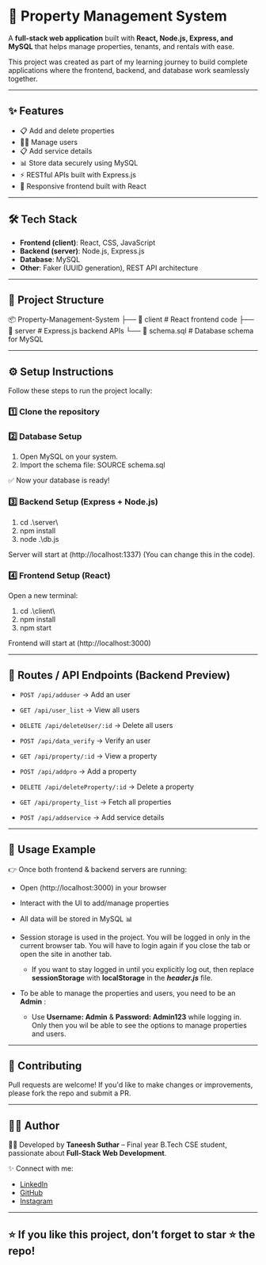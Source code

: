 # 🏡 Property Management System  

A **full-stack web application** built with **React, Node.js, Express, and MySQL** that helps manage properties, tenants, and rentals with ease.  

This project was created as part of my learning journey to build complete applications where the frontend, backend, and database work seamlessly together.  

---

## ✨ Features
- 📋 Add and delete properties
- 🧑‍💼 Manage users
- 📋 Add service details
- 📊 Store data securely using MySQL  
- ⚡ RESTful APIs built with Express.js
- 🎨 Responsive frontend built with React

---

## 🛠 Tech Stack
- **Frontend (client)**: React, CSS, JavaScript  
- **Backend (server)**: Node.js, Express.js  
- **Database**: MySQL  
- **Other**: Faker (UUID generation), REST API architecture  

---

## 📂 Project Structure  

📦 Property-Management-System
├── 📁 client # React frontend code
├── 📁 server # Express.js backend APIs
└── 📄 schema.sql # Database schema for MySQL

---

## ⚙️ Setup Instructions  

Follow these steps to run the project locally:  

### 1️⃣ Clone the repository  

### 2️⃣ Database Setup  
1. Open MySQL on your system.  
2. Import the schema file:  SOURCE schema.sql

✅ Now your database is ready!  

### 3️⃣ Backend Setup (Express + Node.js)  

1. cd .\server\
2. npm install
3. node .\db.js

Server will start at (http://localhost:1337) (You can change this in the code).

### 4️⃣ Frontend Setup (React)  
Open a new terminal:  

1. cd .\client\
2. npm install
3. npm start

Frontend will start at (http://localhost:3000)  

---

## 🔗 Routes / API Endpoints (Backend Preview)
- `POST /api/adduser` → Add an user
- `GET /api/user_list` → View all users
- `DELETE /api/deleteUser/:id` → Delete all users

- `POST /api/data_verify` → Verify an user

- `GET /api/property/:id` → View a property
- `POST /api/addpro` → Add a property
- `DELETE /api/deleteProperty/:id` → Delete a property
- `GET /api/property_list` → Fetch all properties

- `POST /api/addservice` → Add service details

---

## 🎯 Usage Example
👉 Once both frontend & backend servers are running:
- Open (http://localhost:3000) in your browser
- Interact with the UI to add/manage properties
- All data will be stored in MySQL 📊  
- Session storage is used in the project. You will be logged in only in the current browser tab. You will have to login again if you close the tab or open the site in another tab.
    - If you want to stay logged in until you explicitly log out, then replace **sessionStorage** with **localStorage** in the ***header.js*** file. 

- To be able to manage the properties and users, you need to be an **Admin** :
    - Use **Username: Admin**  &  **Password: Admin123**  while logging in. Only then you wil be able to see the options to manage properties and users.

---

## 🤝 Contributing
Pull requests are welcome! If you'd like to make changes or improvements, please fork the repo and submit a PR.  

---

## 🙋‍♂️ Author
👩‍💻 Developed by **Taneesh Suthar** – Final year B.Tech CSE student, passionate about **Full-Stack Web Development**.  

✨ Connect with me:  
- [LinkedIn](https://www.linkedin.com/in/taneesh-suthar)  
- [GitHub](https://github.com/Taneesh-S)  
- [Instagram](https://www.instagram.com/taneesh.25)  

---

## ⭐ If you like this project, don’t forget to star ⭐ the repo!
